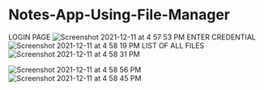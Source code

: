# Notes-App-Using-File-Manager
LOGIN PAGE
![Screenshot 2021-12-11 at 4 57 53 PM](https://user-images.githubusercontent.com/89826151/145675082-2636313c-41fc-4233-b5dc-b03afd3cdff0.png)
ENTER CREDENTIAL
![Screenshot 2021-12-11 at 4 58 19 PM](https://user-images.githubusercontent.com/89826151/145675084-9d36b1a4-aa92-4795-a560-80be91cea11e.png)
LIST OF ALL FILES
![Screenshot 2021-12-11 at 4 58 31 PM](https://user-images.githubusercontent.com/89826151/145675086-9ebde48b-1a12-4687-ae84-de4f43de7600.png)

![Screenshot 2021-12-11 at 4 58 56 PM](https://user-images.githubusercontent.com/89826151/145675088-1a4f2084-25a0-4f47-929f-f78f4fe2ff3a.png)
![Screenshot 2021-12-11 at 4 58 45 PM](https://user-images.githubusercontent.com/89826151/145675092-8fc4ceae-52bf-4fd7-b84f-43e7bd97ad0d.png)

